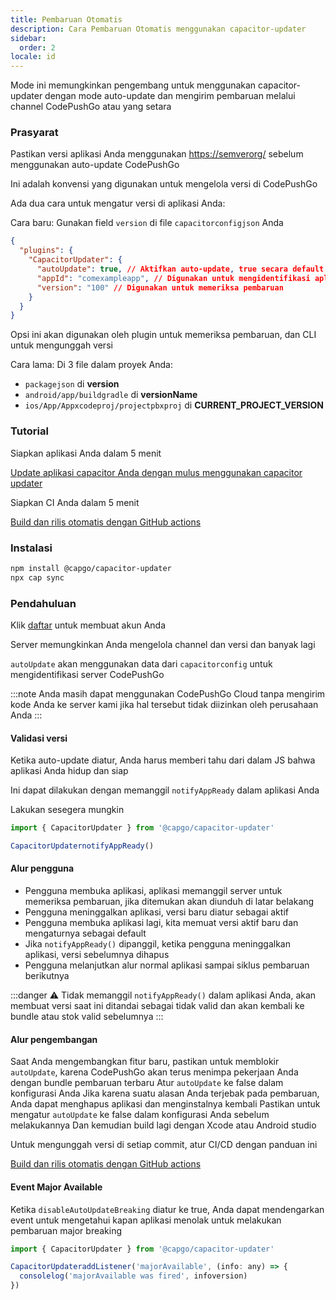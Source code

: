 ```yaml
---
title: Pembaruan Otomatis
description: Cara Pembaruan Otomatis menggunakan capacitor-updater
sidebar:
  order: 2
locale: id
---
```


Mode ini memungkinkan pengembang untuk menggunakan capacitor-updater dengan mode auto-update dan mengirim pembaruan melalui channel CodePushGo atau yang setara

### Prasyarat

Pastikan versi aplikasi Anda menggunakan [https://semverorg/](https://semverorg/) sebelum menggunakan auto-update CodePushGo

Ini adalah konvensi yang digunakan untuk mengelola versi di CodePushGo

Ada dua cara untuk mengatur versi di aplikasi Anda:

Cara baru: Gunakan field `version` di file `capacitorconfigjson` Anda

```json
{
  "plugins": {
    "CapacitorUpdater": {
      "autoUpdate": true, // Aktifkan auto-update, true secara default
      "appId": "comexampleapp", // Digunakan untuk mengidentifikasi aplikasi di server
      "version": "100" // Digunakan untuk memeriksa pembaruan
    }
  }
}
```
Opsi ini akan digunakan oleh plugin untuk memeriksa pembaruan, dan CLI untuk mengunggah versi

Cara lama:
Di 3 file dalam proyek Anda:

* `packagejson` di **version**
* `android/app/buildgradle` di **versionName**
* `ios/App/Appxcodeproj/projectpbxproj` di **CURRENT\_PROJECT\_VERSION**

### Tutorial

Siapkan aplikasi Anda dalam 5 menit

[Update aplikasi capacitor Anda dengan mulus menggunakan capacitor updater](https://capgo.app/blog/update-your-capacitor-apps-seamlessly-using-capacitor-updater)

Siapkan CI Anda dalam 5 menit

[Build dan rilis otomatis dengan GitHub actions](https://capgo.app/blog/automatic-build-and-release-with-github-actions)

### Instalasi

```bash
npm install @capgo/capacitor-updater
npx cap sync
```

### Pendahuluan

Klik [daftar](https://capgo.app) untuk membuat akun Anda

Server memungkinkan Anda mengelola channel dan versi dan banyak lagi

`autoUpdate` akan menggunakan data dari `capacitorconfig` untuk mengidentifikasi server CodePushGo

:::note
Anda masih dapat menggunakan CodePushGo Cloud tanpa mengirim kode Anda ke server kami jika hal tersebut tidak diizinkan oleh perusahaan Anda
:::

#### Validasi versi

Ketika auto-update diatur, Anda harus memberi tahu dari dalam JS bahwa aplikasi Anda hidup dan siap

Ini dapat dilakukan dengan memanggil `notifyAppReady` dalam aplikasi Anda

Lakukan sesegera mungkin

```ts
import { CapacitorUpdater } from '@capgo/capacitor-updater'

CapacitorUpdaternotifyAppReady()
```

#### Alur pengguna
* Pengguna membuka aplikasi, aplikasi memanggil server untuk memeriksa pembaruan, jika ditemukan akan diunduh di latar belakang
* Pengguna meninggalkan aplikasi, versi baru diatur sebagai aktif
* Pengguna membuka aplikasi lagi, kita memuat versi aktif baru dan mengaturnya sebagai default
* Jika `notifyAppReady()` dipanggil, ketika pengguna meninggalkan aplikasi, versi sebelumnya dihapus
* Pengguna melanjutkan alur normal aplikasi sampai siklus pembaruan berikutnya

:::danger
⚠️ Tidak memanggil `notifyAppReady()` dalam aplikasi Anda, akan membuat versi saat ini ditandai sebagai tidak valid dan akan kembali ke bundle atau stok valid sebelumnya
:::

#### Alur pengembangan

Saat Anda mengembangkan fitur baru, pastikan untuk memblokir `autoUpdate`, karena CodePushGo akan terus menimpa pekerjaan Anda dengan bundle pembaruan terbaru
Atur `autoUpdate` ke false dalam konfigurasi Anda
Jika karena suatu alasan Anda terjebak pada pembaruan, Anda dapat menghapus aplikasi dan menginstalnya kembali
Pastikan untuk mengatur `autoUpdate` ke false dalam konfigurasi Anda sebelum melakukannya
Dan kemudian build lagi dengan Xcode atau Android studio

Untuk mengunggah versi di setiap commit, atur CI/CD dengan panduan ini

[Build dan rilis otomatis dengan GitHub actions](https://capgo.app/blog/automatic-build-and-release-with-github-actions)

#### Event Major Available

Ketika `disableAutoUpdateBreaking` diatur ke true, Anda dapat mendengarkan event untuk mengetahui kapan aplikasi menolak untuk melakukan pembaruan major breaking

```jsx
import { CapacitorUpdater } from '@capgo/capacitor-updater'

CapacitorUpdateraddListener('majorAvailable', (info: any) => {
  consolelog('majorAvailable was fired', infoversion)
})
```
